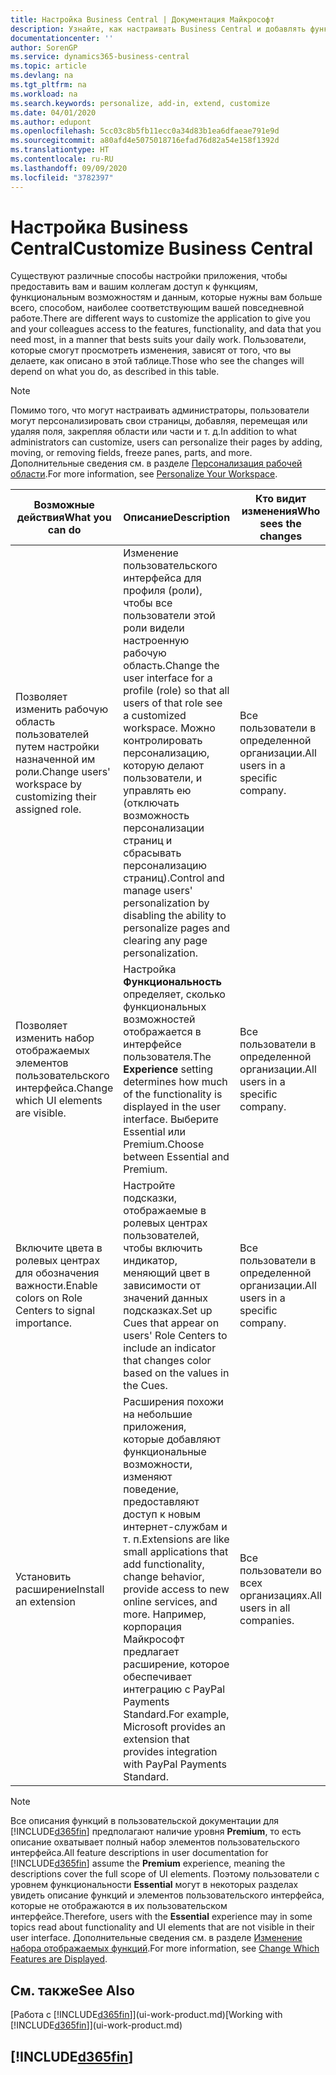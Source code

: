 ```yaml
---
title: Настройка Business Central | Документация Майкрософт
description: Узнайте, как настраивать Business Central и добавлять функциональность.
documentationcenter: ''
author: SorenGP
ms.service: dynamics365-business-central
ms.topic: article
ms.devlang: na
ms.tgt_pltfrm: na
ms.workload: na
ms.search.keywords: personalize, add-in, extend, customize
ms.date: 04/01/2020
ms.author: edupont
ms.openlocfilehash: 5cc03c8b5fb11ecc0a34d83b1ea6dfaeae791e9d
ms.sourcegitcommit: a80afd4e5075018716efad76d82a54e158f1392d
ms.translationtype: HT
ms.contentlocale: ru-RU
ms.lasthandoff: 09/09/2020
ms.locfileid: "3782397"
---
```

# <a name="customize-business-central"></a><span data-ttu-id="6b65a-103">Настройка Business Central</span><span class="sxs-lookup"><span data-stu-id="6b65a-103">Customize Business Central</span></span>
<span data-ttu-id="6b65a-104">Существуют различные способы настройки приложения, чтобы предоставить вам и вашим коллегам доступ к функциям, функциональным возможностям и данным, которые нужны вам больше всего, способом, наиболее соответствующим вашей повседневной работе.</span><span class="sxs-lookup"><span data-stu-id="6b65a-104">There are different ways to customize the application to give you and your colleagues access to the features, functionality, and data that you need most, in a manner that bests suits your daily work.</span></span> <span data-ttu-id="6b65a-105">Пользователи, которые смогут просмотреть изменения, зависят от того, что вы делаете, как описано в этой таблице.</span><span class="sxs-lookup"><span data-stu-id="6b65a-105">Those who see the changes will depend on what you do, as described in this table.</span></span>

> [!NOTE]
> <span data-ttu-id="6b65a-106">Помимо того, что могут настраивать администраторы, пользователи могут персонализировать свои страницы, добавляя, перемещая или удаляя поля, закрепляя области или части и т. д.</span><span class="sxs-lookup"><span data-stu-id="6b65a-106">In addition to what administrators can customize, users can personalize their pages by adding, moving, or removing fields, freeze panes, parts, and more.</span></span> <span data-ttu-id="6b65a-107">Дополнительные сведения см. в разделе [Персонализация рабочей области](ui-personalization-user.md).</span><span class="sxs-lookup"><span data-stu-id="6b65a-107">For more information, see [Personalize Your Workspace](ui-personalization-user.md).</span></span>

| <span data-ttu-id="6b65a-108">Возможные действия</span><span class="sxs-lookup"><span data-stu-id="6b65a-108">What you can do</span></span>    |  <span data-ttu-id="6b65a-109">Описание</span><span class="sxs-lookup"><span data-stu-id="6b65a-109">Description</span></span>  |  <span data-ttu-id="6b65a-110">Кто видит изменения</span><span class="sxs-lookup"><span data-stu-id="6b65a-110">Who sees the changes</span></span>  |  <span data-ttu-id="6b65a-111">Дополнительная информация</span><span class="sxs-lookup"><span data-stu-id="6b65a-111">More information</span></span>  |
|-----|---------------|---------|-------|
|<span data-ttu-id="6b65a-112">Позволяет изменить рабочую область пользователей путем настройки назначенной им роли.</span><span class="sxs-lookup"><span data-stu-id="6b65a-112">Change users' workspace by customizing their assigned role.</span></span>|<span data-ttu-id="6b65a-113">Изменение пользовательского интерфейса для профиля (роли), чтобы все пользователи этой роли видели настроенную рабочую область.</span><span class="sxs-lookup"><span data-stu-id="6b65a-113">Change the user interface for a profile (role) so that all users of that role see a customized workspace.</span></span> <span data-ttu-id="6b65a-114">Можно контролировать персонализацию, которую делают пользователи, и управлять ею (отключать возможность персонализации страниц и сбрасывать персонализацию страниц).</span><span class="sxs-lookup"><span data-stu-id="6b65a-114">Control and manage users' personalization by disabling the ability to personalize pages and clearing any page personalization.</span></span>|<span data-ttu-id="6b65a-115">Все пользователи в определенной организации.</span><span class="sxs-lookup"><span data-stu-id="6b65a-115">All users in a specific company.</span></span>|[<span data-ttu-id="6b65a-116">Настройка страниц для профилей</span><span class="sxs-lookup"><span data-stu-id="6b65a-116">Customize Pages for Profiles</span></span>](ui-personalization-manage.md)|
|<span data-ttu-id="6b65a-117">Позволяет изменить набор отображаемых элементов пользовательского интерфейса.</span><span class="sxs-lookup"><span data-stu-id="6b65a-117">Change which UI elements are visible.</span></span>|<span data-ttu-id="6b65a-118">Настройка **Функциональность** определяет, сколько функциональных возможностей отображается в интерфейсе пользователя.</span><span class="sxs-lookup"><span data-stu-id="6b65a-118">The **Experience** setting determines how much of the functionality is displayed in the user interface.</span></span> <span data-ttu-id="6b65a-119">Выберите Essential или Premium.</span><span class="sxs-lookup"><span data-stu-id="6b65a-119">Choose between Essential and Premium.</span></span>|<span data-ttu-id="6b65a-120">Все пользователи в определенной организации.</span><span class="sxs-lookup"><span data-stu-id="6b65a-120">All users in a specific company.</span></span>|[<span data-ttu-id="6b65a-121">Изменение набора отображаемых функций</span><span class="sxs-lookup"><span data-stu-id="6b65a-121">Change Which Features are Displayed</span></span>](ui-experiences.md)|
|<span data-ttu-id="6b65a-122">Включите цвета в ролевых центрах для обозначения важности.</span><span class="sxs-lookup"><span data-stu-id="6b65a-122">Enable colors on Role Centers to signal importance.</span></span>|<span data-ttu-id="6b65a-123">Настройте подсказки, отображаемые в ролевых центрах пользователей, чтобы включить индикатор, меняющий цвет в зависимости от значений данных подсказках.</span><span class="sxs-lookup"><span data-stu-id="6b65a-123">Set up Cues that appear on users' Role Centers to include an indicator that changes color based on the values in the Cues.</span></span>|<span data-ttu-id="6b65a-124">Все пользователи в определенной организации.</span><span class="sxs-lookup"><span data-stu-id="6b65a-124">All users in a specific company.</span></span>|[<span data-ttu-id="6b65a-125">Настройка цветного индикатора в очередях</span><span class="sxs-lookup"><span data-stu-id="6b65a-125">Set Up a Colored Indicator on Cues</span></span>](admin-how-set-up-colored-indicator-on-cues.md)|
|<span data-ttu-id="6b65a-126">Установить расширение</span><span class="sxs-lookup"><span data-stu-id="6b65a-126">Install an extension</span></span>|<span data-ttu-id="6b65a-127">Расширения похожи на небольшие приложения, которые добавляют функциональные возможности, изменяют поведение, предоставляют доступ к новым интернет-службам и т. п.</span><span class="sxs-lookup"><span data-stu-id="6b65a-127">Extensions are like small applications that add functionality, change behavior, provide access to new online services, and more.</span></span> <span data-ttu-id="6b65a-128">Например, корпорация Майкрософт предлагает расширение, которое обеспечивает интеграцию с PayPal Payments Standard.</span><span class="sxs-lookup"><span data-stu-id="6b65a-128">For example, Microsoft provides an extension that provides integration with PayPal Payments Standard.</span></span>|<span data-ttu-id="6b65a-129">Все пользователи во всех организациях.</span><span class="sxs-lookup"><span data-stu-id="6b65a-129">All users in all companies.</span></span>|[<span data-ttu-id="6b65a-130">Настройка с помощью расширений</span><span class="sxs-lookup"><span data-stu-id="6b65a-130">Customizing Using Extensions</span></span>](ui-extensions.md)|
> [!NOTE]
> <span data-ttu-id="6b65a-131">Все описания функций в пользовательской документации для [!INCLUDE[d365fin](includes/d365fin_md.md)] предполагают наличие уровня **Premium**, то есть описание охватывает полный набор элементов пользовательского интерфейса.</span><span class="sxs-lookup"><span data-stu-id="6b65a-131">All feature descriptions in user documentation for [!INCLUDE[d365fin](includes/d365fin_md.md)] assume the **Premium** experience, meaning the descriptions cover the full scope of UI elements.</span></span> <span data-ttu-id="6b65a-132">Поэтому пользователи с уровнем функциональности **Essential** могут в некоторых разделах увидеть описание функций и элементов пользовательского интерфейса, которые не отображаются в их пользовательском интерфейсе.</span><span class="sxs-lookup"><span data-stu-id="6b65a-132">Therefore, users with the **Essential** experience may in some topics read about functionality and UI elements that are not visible in their user interface.</span></span> <span data-ttu-id="6b65a-133">Дополнительные сведения см. в разделе [Изменение набора отображаемых функций](ui-experiences.md).</span><span class="sxs-lookup"><span data-stu-id="6b65a-133">For more information, see [Change Which Features are Displayed](ui-experiences.md).</span></span>

## <a name="see-also"></a><span data-ttu-id="6b65a-134">См. также</span><span class="sxs-lookup"><span data-stu-id="6b65a-134">See Also</span></span>
<span data-ttu-id="6b65a-135">[Работа с [!INCLUDE[d365fin](includes/d365fin_md.md)]](ui-work-product.md)</span><span class="sxs-lookup"><span data-stu-id="6b65a-135">[Working with [!INCLUDE[d365fin](includes/d365fin_md.md)]](ui-work-product.md)</span></span>  

## [!INCLUDE[d365fin](includes/free_trial_md.md)]  
